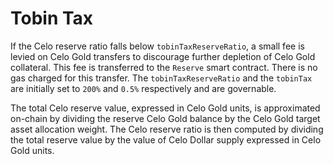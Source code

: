 # Tobin Tax

If the Celo reserve ratio falls below `tobinTaxReserveRatio`, a small fee is levied on Celo Gold transfers to discourage further depletion of Celo Gold collateral. This fee is transferred to the `Reserve` smart contract. There is no gas charged for this transfer. The `tobinTaxReserveRatio` and the `tobinTax` are initially set to `200%` and `0.5%` respectively and are governable.

The total Celo reserve value, expressed in Celo Gold units, is approximated on-chain by dividing the reserve Celo Gold balance by the Celo Gold target asset allocation weight. The Celo reserve ratio is then computed by dividing the total reserve value by the value of Celo Dollar supply expressed in Celo Gold units.

